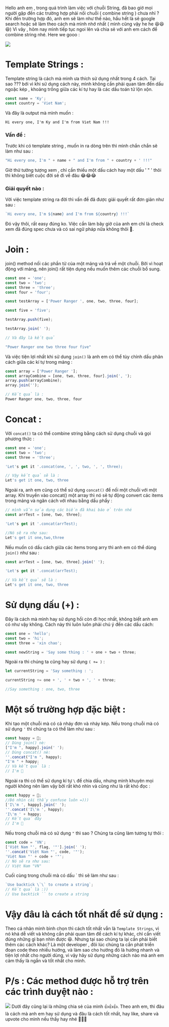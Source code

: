 Hello anh em , trong quá trình làm việc với chuỗi String, đã bao giờ mọi người gặp đến các trường hợp phải nối chuỗi ( combine string ) chưa nhỉ ? Khi đến trường hợp đó, anh em sẽ làm như thế nào, hầu hết là sẽ google search hoặc sẽ làm theo cách mà mình nhớ nhất ( mình cũng vậy he he :laughing::laughing::laughing:)
Vì vây , hôm nay mình tiếp tục ngoi lên và chia sẻ với anh em cách để combine string nhé. Here we gooo : 

![](https://images.viblo.asia/a3d4d9db-f148-4e6b-a6b2-73201caaa61d.png)

# Template Strings :
Template string là cách mà mình ưa thích sử dụng nhất trong 4 cách. Tại sao ??? bới vì khi sử dụng cách này, mình không cần phải quan tâm đến dấu ngoặc kép , khoảng trống giữa các kí tự hay là các dấu toán tử lộn xộn.

```js
const name = 'Ky';
const country = 'Viet Nam';
```
Và đây là output mà mình muốn :
```
Hi every one, I'm Ky and I'm from Viet Nam !!!
```

### Vấn đề :
Trước khi có template string , muốn in ra dòng trên thì mình chắn chắn sẽ làm như sau :
```js
"Hi every one, I'm " + name + " and I'm from " + country + ' !!!"
```
Giờ thử tưởng tượng xem , chỉ cần thiếu một dấu cách hay một dấu ' " '  thôi thì không biết cuộc đời sẽ đi về đâu :joy::joy::joy:
### Giải quyết nào :
Với việc template string ra đời thì vấn đề đã được giải quyết rất đơn giản như sau :
```js
`Hi every one, I'm ${name} and I'm from ${country} !!!`
```
Đó vậy thôi, rất easy đúng ko. Việc cần làm bây giờ của anh em chỉ là check xem đã đúng spec chưa và có sai ngữ pháp nữa không thôi :100:.
# Join :
join() method nối các phần tử của một mảng và trả về một chuỗi. Bởi vì hoạt động với mảng, nên join() rất tiện dụng nếu muốn thêm các chuỗi bổ sung.

```js
const one = 'one';
const two = 'two';
const three = 'three';
const four = 'four';

const testArray = ['Power Ranger ', one, two, three, four];

const five = 'five';

testArray.push(five);

testArray.join(' ');

// Và đây là kết quả 

"Power Ranger one two three four five"

```
Và việc tiện lợi nhất khi sử dung `join()` là anh em có thể tùy chỉnh dấu phân cách giữa các kí tự trong mảng :

```js
const array = ['Power Ranger '];
const arrayCombine = [one, two, three, four].join(', '); 
array.push(arrayCombine);
array.join('');

// Kết quả là :
Power Ranger one, two, three, four
```
# Concat : 
Với `concat()` ta có thể combine string bằng cách sử dụng chuỗi và gọi phương thức :
```js
const one = 'one';
const two = 'two';
const three = 'three';

'Let's get it '.concat(one, ', ', two, ', ', three);

// Vậy kết quả sẽ là :
Let's get it one, two, three
```

Ngoài ra, anh em cũng có thể sử dụng `concat()` để nối một chuỗi với một array. Khi truyền vào concat() một array thì nó sẽ tự động convert các items trong mảng và ngăn cách với nhau bằng dấu phẩy :

```js
// mình vẫn sửa dụng các biến đã khai báo ở trên nhé
const arrTest = [one, two, three];

'Let's get it '.concat(arrTest);

//Nó sẽ ra như sau:
Let's get it one,two,three
```
Nếu muốn có dấu cách giữa các items trong arry thì anh em có thể dùng `join()` như sau :

```js
const arrTest = [one, two, three].join(' ');

'Let's get it '.concat(arrTest);

// Và kết quả sẽ là :
Let's get it one, two, three
```
# Sử dụng dấu (+) :
Đây là cách mà mình hay sử dụng hồi còn đi học nhất, không biết anh em có như vậy không. Cách này thì luôn luôn phải chú ý đến các dấu cách: 

```js
const one = 'hello';
const two = 'hi';
const three = 'xin chao';

const newString = 'Say some thing : ' + one + two + three;
```

Ngoài ra thì chúng ta cũng hay sử dụng ```( += )``` :
```js
let currentString = 'Say something : ';

currentString += one + ', ' + two + ', ' + three;

//Say something : one, two, three
```
# Một số trường hợp đặc biệt :

Khi tạo một chuỗi mà có cả nháy đơn và nháy kép. Nếu trong chuỗi mà có sử dụng ```'``` thì chúng ta có thể làm như sau : 
```js
const happy = 🙂;
// Dùng join() nè:
["I'm ", happy].join(' ');
// Dùng concat() nè: 
''.concat("I'm ", happy);
"I'm " + happy;
// Và kết quả là :
// I'm 🙂
```
Ngoài ra thì có thể sử dụng kí tự ```\``` để chia dấu, nhưng mình khuyên mọi người không nên làm vậy bởi rất khó nhìn và cũng như là rất khó đọc :
```js
const happy = 🙂;
//Đó nhìn cái thấy confuse luôn =)))
['I\'m ', happy].join(' ');
''.concat('I\'m ', happy);
'I\'m ' + happy;
// Kết quả đây
// I'm 🙂
```
Nếu trong chuỗi mà có sử dụng ```"``` thì sao ? Chúng ta cũng làm tương tự thôi :
```js
const code = 'VN';
['Việt Nam "', flag, '"'].join(' ');
''.concat('Việt Nam "', code, '"');
'Việt Nam "' + code + '"';
// Nó sẽ ra như sau: 
// Việt Nam "VN"
```
Cuối cùng trong chuỗi mà có dấu ` thì sẽ làm như sau :
```js
`Use backtick \`\` to create a string`;
// Kết quả là :))
// Use backtick `` to create a string
```
# Vậy đâu là cách tốt nhất để sử dụng :
Theo cá nhân mình bình chọn thì cách tốt nhất vẫn là ```Template Strings```, vì nó khá dễ viết và không cần phải quan tâm để cách kí tự khác, chỉ cần viết đúng những gì bạn nhìn được :laughing:. Nhưng tại sao chúng ta lại cần phải biết thêm các cách khác? Là một developer , đôi lúc chúng ta cần phát triển đoạn code theo nhiều hướng, và làm sao cho hướng đó là hướng nhanh và tiện lợi nhất cho người dùng, vì vậy hãy sử dụng những cách nào mà anh em cảm thấy là ngắn và tốt nhất cho mình.
# P/s : Các method được hỗ trợ trên các trình duyệt nào : 
![](https://images.viblo.asia/c70ba7ab-3dd5-4a0f-8e69-4826f202c810.png)
 Dưới đây cũng lại là những chia sẻ của mình :+1::+1::+1:. Theo anh em, thì đâu là cách mà anh em hay sử dụng và đâu là cách tốt nhất, hay like, share và upvote cho mình nếu thấy hay nhé :100::100::100: